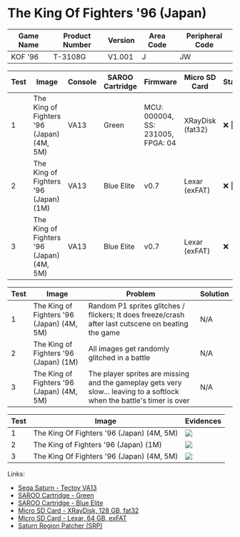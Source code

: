 # The King Of Fighters '96 (Japan)

| Game Name | Product Number | Version | Area Code | Peripheral Code |
| --------- | -------------- | ------- | --------- | --------------- |
| KOF '96   | T-3108G        | V1.001  | J         | JW              |

| Test | Image                                     | Console | SAROO Cartridge | Firmware                          | Micro SD Card    | Status               | Time Played |
| ---- | ----------------------------------------- | ------- | --------------- | --------------------------------- | ---------------- | -------------------- | ----------- |
| 1    | The King of Fighters '96 (Japan) (4M, 5M) | VA13    | Green           | MCU: 000004, SS: 231005, FPGA: 04 | XRayDisk (fat32) | :x: :checkered_flag: | 37 minutes  |
| 2    | The King of Fighters '96 (Japan) (1M)     | VA13    | Blue Elite      | v0.7                              | Lexar (exFAT)    | :x: :checkered_flag: | 45 minutes  |
| 3    | The King of Fighters '96 (Japan) (4M, 5M) | VA13    | Blue Elite      | v0.7                              | Lexar (exFAT)    | :x:                  | 37 minutes  |

| Test | Image                                     | Problem                                                                                                                 | Solution |
| ---- | ----------------------------------------- | ----------------------------------------------------------------------------------------------------------------------- | -------- |
| 1    | The King of Fighters '96 (Japan) (4M, 5M) | Random P1 sprites glitches / flickers; It does freeze/crash after last cutscene on beating the game                     | N/A      |
| 2    | The King of Fighters '96 (Japan) (1M)     | All images get randomly glitched in a battle                                                                            | N/A      |
| 3    | The King of Fighters '96 (Japan) (4M, 5M) | The player sprites are missing and the gameplay gets very slow... leaving to a softlock when the battle's timer is over | N/A      |

| Test | Image                                     | Evidences                                                                                        |
| ---- | ----------------------------------------- | ------------------------------------------------------------------------------------------------ |
| 1    | The King Of Fighters '96 (Japan) (4M, 5M) | [![](https://img.youtube.com/vi/uXkwCQ9OlQU/0.jpg)](https://www.youtube.com/watch?v=uXkwCQ9OlQU) |
| 2    | The King of Fighters '96 (Japan) (1M)     | [![](https://img.youtube.com/vi/n07sI2Ldi0w/0.jpg)](https://www.youtube.com/watch?v=n07sI2Ldi0w) |
| 3    | The King Of Fighters '96 (Japan) (4M, 5M) | [![](https://img.youtube.com/vi/D9IfB5S1cnk/0.jpg)](https://www.youtube.com/watch?v=D9IfB5S1cnk) |

Links:

- [Sega Saturn - Tectoy VA13](../../../Info/Consoles/VA13/README.md)
- [SAROO Cartridge - Green](../../../Info/Cartridges/RetroGameParadiseStore/1.32F/README.md)
- [SAROO Cartridge - Blue Elite](../../../../Info/Cartridges/GuangzhouSanStarOnlineShop/1.6/README.md)
- [Micro SD Card - XRayDisk, 128 GB, fat32](../../../Info/SdCards/XRayDisk/128GB/fat32/README.md)
- [Micro SD Card - Lexar, 64 GB, exFAT](../../../../Info/SdCards/Lexar/64GB/exfat/README.md)
- [Saturn Region Patcher (SRP)](https://segaxtreme.net/resources/saturn-region-patcher.81/download)
